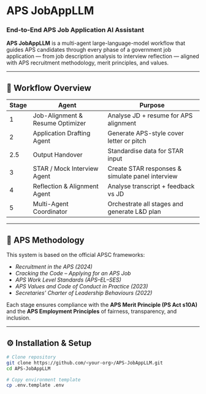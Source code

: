 # APS JobAppLLM
### End-to-End APS Job Application AI Assistant

**APS JobAppLLM** is a multi-agent large-language-model workflow that guides APS candidates through every phase of a government job application — from job description analysis to interview reflection — aligned with APS recruitment methodology, merit principles, and values.

---

## 🧩 Workflow Overview

| Stage | Agent | Purpose |
|-------|--------|----------|
| 1 | Job-Alignment & Resume Optimizer | Analyse JD + resume for APS alignment |
| 2 | Application Drafting Agent | Generate APS-style cover letter or pitch |
| 2.5 | Output Handover | Standardise data for STAR input |
| 3 | STAR / Mock Interview Agent | Create STAR responses & simulate panel interview |
| 4 | Reflection & Alignment Agent | Analyse transcript + feedback vs JD |
| 5 | Multi-Agent Coordinator | Orchestrate all stages and generate L&D plan |

---

## 🧠 APS Methodology

This system is based on the official APSC frameworks:
- *Recruitment in the APS (2024)*  
- *Cracking the Code – Applying for an APS Job*  
- *APS Work Level Standards (APS–EL–SES)*  
- *APS Values and Code of Conduct in Practice (2023)*  
- *Secretaries’ Charter of Leadership Behaviours (2022)*  

Each stage ensures compliance with the **APS Merit Principle (PS Act s10A)** and the **APS Employment Principles** of fairness, transparency, and inclusion.

---

## ⚙️ Installation & Setup

```bash
# Clone repository
git clone https://github.com/<your-org>/APS-JobAppLLM.git
cd APS-JobAppLLM

# Copy environment template
cp .env.template .env
